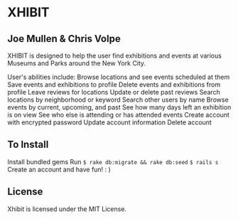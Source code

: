 
# XHIBIT

## Joe Mullen & Chris Volpe

XHIBIT is designed to help the user find exhibitions and events at various Museums and Parks around the New York City.

User's abilities include:
Browse locations and see events scheduled at them
Save events and exhibitions to profile
Delete events and exhibitions from profile
Leave reviews for locations
Update or delete past reviews
Search locations by neighborhood or keyword
Search other users by name
Browse events by current, upcoming, and past
See how many days left an exhibition is on view
See who else is attending or has attended events
Create account with encrypted password
Update account information
Delete account

## To Install
Install bundled gems
Run 
`$ rake db:migrate && rake db:seed`
`$ rails s`
Create an account and have fun!  : )

## License
Xhibit is licensed under the MIT License.
